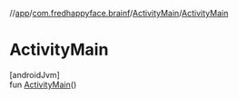 //[app](../../../index.md)/[com.fredhappyface.brainf](../index.md)/[ActivityMain](index.md)/[ActivityMain](-activity-main.md)

# ActivityMain

[androidJvm]\
fun [ActivityMain](-activity-main.md)()
